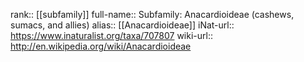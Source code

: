 

rank:: [[subfamily]]
full-name:: Subfamily: Anacardioideae (cashews, sumacs, and allies)
alias:: [[Anacardioideae]]
iNat-url:: https://www.inaturalist.org/taxa/707807
wiki-url:: http://en.wikipedia.org/wiki/Anacardioideae